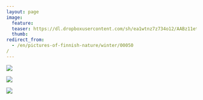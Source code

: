 ```yaml
---
layout: page
image:
  feature:
  teaser: https://dl.dropboxusercontent.com/sh/ea1wtnz7z734o12/AABz11etK5VJOoaRW0KIcy9ka/luontokuvat/talvi/3/DS43934-245px.jpg
  thumb:
redirect_from:
  - /en/pictures-of-finnish-nature/winter/00050/
---
```


[![](https://dl.dropboxusercontent.com/sh/ea1wtnz7z734o12/AABZzb8N_-tCJrgKkxeyWYRXa/luontokuvat/talvi/3/DS43930-800px.jpg)](https://dl.dropboxusercontent.com/sh/ea1wtnz7z734o12/AADaE_ZmzpXS0YKSw0cm3g4za/luontokuvat/talvi/3/DS43930.jpg)

[![](https://dl.dropboxusercontent.com/sh/ea1wtnz7z734o12/AACOkRtJH9KRIIvGuqfP4B6wa/luontokuvat/talvi/3/DS43937-800px.jpg)](https://dl.dropboxusercontent.com/sh/ea1wtnz7z734o12/AAAVe1_LfcRYTUgEM2oSOrioa/luontokuvat/talvi/3/DS43937.jpg)

[![](https://dl.dropboxusercontent.com/sh/ea1wtnz7z734o12/AAA7JN1Kp7-a6fQd_neMXbNta/luontokuvat/talvi/3/DS43934-800px.jpg)](https://dl.dropboxusercontent.com/sh/ea1wtnz7z734o12/AAAB492niqMUzdi9QfAfq7iZa/luontokuvat/talvi/3/DS43934.jpg)
